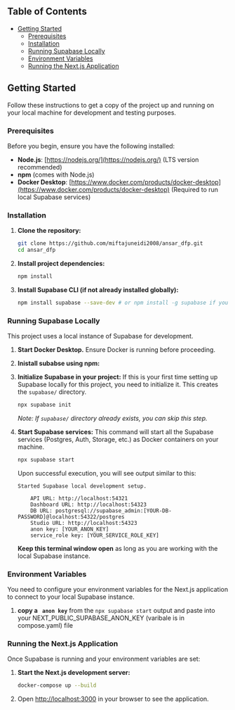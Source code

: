 

## Table of Contents

- [Getting Started](#getting-started)
  - [Prerequisites](#prerequisites)
  - [Installation](#installation)
  - [Running Supabase Locally](#running-supabase-locally)
  - [Environment Variables](#environment-variables)
  - [Running the Next.js Application](#running-the-nextjs-application)
## Getting Started

Follow these instructions to get a copy of the project up and running on your local machine for development and testing purposes.

### Prerequisites

Before you begin, ensure you have the following installed:

*   **Node.js**: [https://nodejs.org/](https://nodejs.org/) (LTS version recommended)
*   **npm** (comes with Node.js)
*   **Docker Desktop**: [https://www.docker.com/products/docker-desktop](https://www.docker.com/products/docker-desktop) (Required to run local Supabase services)

### Installation

1.  **Clone the repository:**
    ```bash
    git clone https://github.com/miftajuneidi2008/ansar_dfp.git
    cd ansar_dfp
    ```

2.  **Install project dependencies:**
    ```bash
    npm install
    ```

3.  **Install Supabase CLI (if not already installed globally):**
    ```bash
    npm install supabase --save-dev # or npm install -g supabase if you prefer global
    ```

### Running Supabase Locally

This project uses a local instance of Supabase for development.

1.  **Start Docker Desktop.** Ensure Docker is running before proceeding.

2. **Inistall subabse using npm:**

3.  **Initialize Supabase in your project:**
    If this is your first time setting up Supabase locally for this project, you need to initialize it. This creates the `supabase/` directory.
    ```bash
    npx supabase init
    ```
    *Note: If `supabase/` directory already exists, you can skip this step.*

4.  **Start Supabase services:**
    This command will start all the Supabase services (Postgres, Auth, Storage, etc.) as Docker containers on your machine.
    ```bash
    npx supabase start
    ```
    Upon successful execution, you will see output similar to this:

    ```
    Started Supabase local development setup.

        API URL: http://localhost:54321
        Dashboard URL: http://localhost:54323
        DB URL: postgresql://supabase_admin:[YOUR-DB-PASSWORD]@localhost:54322/postgres
        Studio URL: http://localhost:54323
        anon key: [YOUR_ANON_KEY]
        service_role key: [YOUR_SERVICE_ROLE_KEY]
    ```

    **Keep this terminal window open** as long as you are working with the local Supabase instance.

### Environment Variables

You need to configure your environment variables for the Next.js application to connect to your local Supabase instance.

1.  **copy a ` anon key`** from the `npx supabase start` output and paste into your NEXT_PUBLIC_SUPABASE_ANON_KEY (varibale is in compose.yaml) file


### Running the Next.js Application

Once Supabase is running and your environment variables are set:

1.  **Start the Next.js development server:**
    ```bash
    docker-compose up --build 
    ```

2.  Open [http://localhost:3000](http://localhost:3000) in your browser to see the application.



